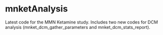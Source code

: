 # mnketAnalysis
 Latest code for the MMN Ketamine study. Includes two new codes for DCM analysis (mnket_dcm_gather_parameters and mnket_dcm_stats_report).
